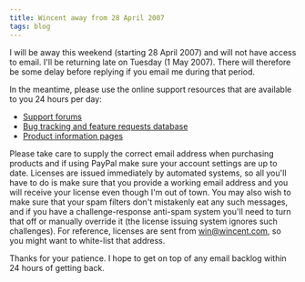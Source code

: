 ```yaml
---
title: Wincent away from 28 April 2007
tags: blog
---
```


I will be away this weekend (starting 28 April 2007) and will not have access to email. I'll be returning late on Tuesday (1 May 2007). There will therefore be some delay before replying if you email me during that period.

In the meantime, please use the online support resources that are available to you 24 hours per day:

-   [Support forums](http://www.wincent.com/a/support/forums/)
-   [Bug tracking and feature requests database](http://www.wincent.com/a/support/bugs/)
-   [Product information pages](http://www.wincent.com/a/products/)

Please take care to supply the correct email address when purchasing products and if using PayPal make sure your account settings are up to date. Licenses are issued immediately by automated systems, so all you'll have to do is make sure that you provide a working email address and you will receive your license even though I'm out of town. You may also wish to make sure that your spam filters don't mistakenly eat any such messages, and if you have a challenge-response anti-spam system you'll need to turn that off or manually override it (the license issuing system ignores such challenges). For reference, licenses are sent from <win@wincent.com>, so you might want to white-list that address.

Thanks for your patience. I hope to get on top of any email backlog within 24 hours of getting back.
